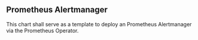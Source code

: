Prometheus Alertmanager
-----------------------

This chart shall serve as a template to deploy an Prometheus Alertmanager via the Prometheus Operator.
